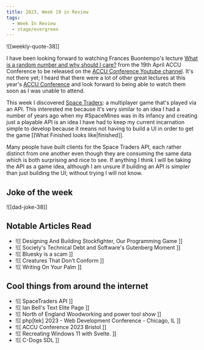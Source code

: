 ```yaml
---
title: 2023, Week 19 in Review
tags:
  - Week In Review
  - stage/evergreen
---
```



![[weekly-quote-38]]

I have been looking forward to watching Frances Buontempo's lecture [What is a random number and why should I care?](https://conference.accu.org/en/accu2023/public/events/15) from the 19th April ACCU Conference to be released on the [ACCU Conference Youtube channel](https://www.youtube.com/@ACCUConf/videos). It's not there yet; I heard that there were a lot of other great lectures at this year's [ACCU Conference](https://www.accuconference.org/) and look forward to being able to watch them soon as I was unable to attend.

This week I discovered [Space Traders](https://spacetraders.io/): a multiplayer game that's played via an API. This interested me because it's very similar to an idea I had a number of years ago when my #SpaceMines was in its infancy and creating just a playable API is an idea I have had to keep my current incarnation simple to develop because it means not having to build a UI in order to get the game [[What Finished looks like|finished]].

Many people have built clients for the Space Traders API, each rather distinct from one another even though they are consuming the same data which is both surprising and nice to see. If anything I think I will be taking the API as a game idea, although I am unsure if building an API is simpler than just building the UI; without trying I will not know.

## Joke of the week
![[dad-joke-38]]

## Notable Articles Read
- ![[ Designing And Building Stockfighter, Our Programming Game ]]
- ![[ Society's Technical Debt and Software's Gutenberg Moment ]]
- ![[ Bluesky is a scam ]]
- ![[ Creatures That Don’t Conform ]]
- ![[ Writing On Your Palm ]]

## Cool things from around the internet
- ![[ SpaceTraders API ]]
- ![[ Ian Bell's Text Elite Page ]]
- ![[ North of England Woodworking and power tool show ]]
- ![[ php[tek] 2023 - Web Development Conference - Chicago, IL ]]
- ![[ ACCU Conference 2023 Bristol ]]
- ![[ Recreating Windows 11 with Svelte. ]]
- ![[ C-Dogs SDL ]]
